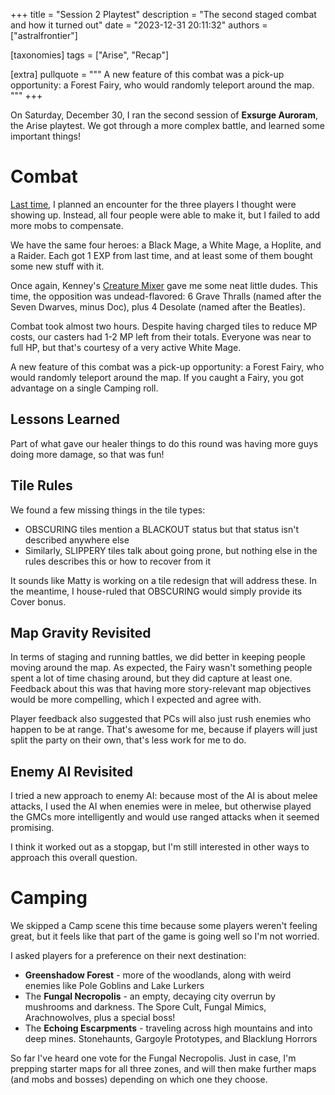 +++
title = "Session 2 Playtest"
description = "The second staged combat and how it turned out"
date = "2023-12-31 20:11:32"
authors = ["astralfrontier"]

[taxonomies]
tags = ["Arise", "Recap"]

[extra]
pullquote = """
A new feature of this combat was a pick-up opportunity: a Forest Fairy, who would randomly teleport around the map.
"""
+++

On Saturday, December 30, I ran the second session of **Exsurge Auroram**, the Arise playtest.
We got through a more complex battle, and learned some important things!

<!-- more -->

# Combat

[Last time](@/exsurge-auroram/saturday-playtest.md), I planned an encounter for the three players I thought were showing up. Instead, all four people were able to make it, but I failed to add more mobs to compensate.

We have the same four heroes: a Black Mage, a White Mage, a Hoplite, and a Raider. Each got 1 EXP from last time, and at least some of them bought some new stuff with it.

Once again, Kenney's [Creature Mixer](https://kenney.itch.io/creature-mixer) gave me some neat little dudes.
This time, the opposition was undead-flavored: 6 Grave Thralls (named after the Seven Dwarves, minus Doc),
plus 4 Desolate (named after the Beatles).

Combat took almost two hours. Despite having charged tiles to reduce MP costs, our casters had 1-2 MP left
from their totals. Everyone was near to full HP, but that's courtesy of a very active White Mage.

A new feature of this combat was a pick-up opportunity: a Forest Fairy, who would randomly teleport around the map.
If you caught a Fairy, you got advantage on a single Camping roll.

## Lessons Learned

Part of what gave our healer things to do this round was having more guys doing more damage, so that was fun!

## Tile Rules

We found a few missing things in the tile types:

- OBSCURING tiles mention a BLACKOUT status but that status isn't described anywhere else
- Similarly, SLIPPERY tiles talk about going prone, but nothing else in the rules describes this or how to recover from it

It sounds like Matty is working on a tile redesign that will address these.
In the meantime, I house-ruled that OBSCURING would simply provide its Cover bonus.

## Map Gravity Revisited

In terms of staging and running battles, we did better in keeping people moving around the map.
As expected, the Fairy wasn't something people spent a lot of time chasing around, but they did capture at least one.
Feedback about this was that having more story-relevant map objectives would be more compelling, which I expected and agree with.

Player feedback also suggested that PCs will also just rush enemies who happen to be at range. That's awesome for me, because if players will just split the party on their own, that's less work for me to do.

## Enemy AI Revisited

I tried a new approach to enemy AI: because most of the AI is about melee attacks,
I used the AI when enemies were in melee, but otherwise played the GMCs more intelligently
and would use ranged attacks when it seemed promising.

I think it worked out as a stopgap, but I'm still interested in other ways to approach
this overall question.

# Camping

We skipped a Camp scene this time because some players weren't feeling great,
but it feels like that part of the game is going well so I'm not worried.

I asked players for a preference on their next destination:

- **Greenshadow Forest** - more of the woodlands, along with weird enemies like Pole Goblins and Lake Lurkers
- The **Fungal Necropolis** - an empty, decaying city overrun by mushrooms and darkness. The Spore Cult, Fungal Mimics, Arachnowolves, plus a special boss!
- The **Echoing Escarpments** - traveling across high mountains and into deep mines. Stonehaunts, Gargoyle Prototypes, and Blacklung Horrors

So far I've heard one vote for the Fungal Necropolis. Just in case, I'm prepping starter maps for all three zones, and will then make further maps (and mobs and bosses) depending on which one they choose.